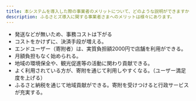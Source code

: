 ```yaml
---
title: 本システムを導入した際の事業者のメリットについて、どのような説明ができますか？
description: ふるさとズ導入に関する事業者さまへのメリットは様々にあります。
---
```


- 発送などが無いため、事務コストは下がる
- コストをかけずに、決済手段が増える。
- エンドユーザー（寄附者）は、実質負担額2000円で店舗を利用ができる。
- 月額負担もなく始められる。
- 地域の環境保全や、観光促進等の活動に関わり貢献できる。
- よく利用されている方が、寄附を通じて利用しやすくなる。（ユーザー満足度を上げる）
- ふるさと納税を通じて地域貢献ができる。寄附を受けつけると行政サービスが充実する。   


 